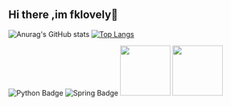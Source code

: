 ## Hi there ,im fklovely👋

<!--
**fklovely/fklovely** is a ✨ _special_ ✨ repository because its `README.md` (this file) appears on your GitHub profile.

Here are some ideas to get you started:

- 😀 我目前硕士就读于北京邮电大学网络空间安全学院
- 😇 我目前正在学习大模型相关的知识，比如transformer的原理与实现
- 🥕 未来想成为一名大模型开发工程师
- 💬 减肥中

-->

![Anurag's GitHub stats](https://github-readme-stats.vercel.app/api?username=fklovely&show_icons=true&theme=radical)
[![Top Langs](https://github-readme-stats.vercel.app/api/top-langs/?username=fklovely)](https://github.com/anuraghazra/github-readme-stats)

![Python Badge](https://img.shields.io/badge/Python-3776AB?logo=python&logoColor=fff&style=flat)
![Spring Badge](https://img.shields.io/badge/Java-6DB33F?logo=Java&logoColor=fff&style=flat)
<img height="100" width="100" src="https://cdn.jsdelivr.net/gh/sun0225SUN/sun0225SUN/assets/images/python.webp">
<img height="100" width="100" src="https://cdn.jsdelivr.net/gh/sun0225SUN/sun0225SUN/assets/images/github.webp">
